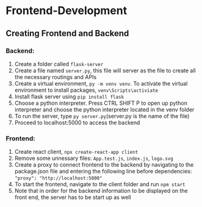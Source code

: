 # Frontend-Development

## Creating Frontend and Backend 

### Backend:
1. Create a folder called `flask-server`
2. Create a file named `server.py`, this file will server as the file to create all the necessary routings and APIs 
3. Create a virtual environment, `py -m venv venv`. To activate the virtual environment to install packages, `venv\Scripts\activiate`
4. Install flask server using `pip install flask`
5. Choose a python interpreter. Press CTRL SHIFT P to open up python interpreter and choose the python interpreter located in the venv folder 
6. To run the server, type `py server.py`(server.py is the name of the file)
7. Proceed to localhost:5000 to access the backend

### Frontend:
1. Create react client, `npx create-react-app client`
2. Remove some unnessary files: `App.test.js`, `index.js`, `logo.svg`
3. Create a proxy to connect frontend to the backend by navigating to the package.json file and entering the following line before dependencies: `"proxy": "http://localhost:5000"`
4. To start the frontend, navigate to the client folder and run `npm start`
5. Note that in order for the backend information to be displayed on the front end, the server has to be start up as well
